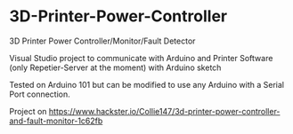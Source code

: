 
# 3D-Printer-Power-Controller
3D Printer Power Controller/Monitor/Fault Detector

Visual Studio project to communicate with Arduino and Printer Software (only Repetier-Server at the moment) with Arduino sketch

Tested on Arduino 101 but can be modified to use any Arduino with a Serial Port connection. 

Project on https://www.hackster.io/Collie147/3d-printer-power-controller-and-fault-monitor-1c62fb

